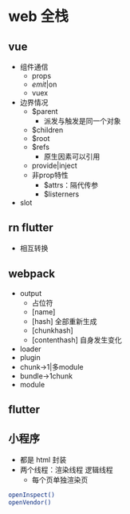 # web 全栈

## vue

* 组件通信
  - props
  - $emit|$on
  - vuex
* 边界情况
  - $parent
    + 派发与触发是同一个对象
  - $children
  - $root
  - $refs
    + 原生因素可以引用
  - provide|inject
  - 非prop特性
    + $attrs：隔代传参
    + $listerners
* slot

## rn flutter

* 相互转换

## webpack

* output
  - 占位符
  - [name]
  - [hash] 全部重新生成
  - [chunkhash]
  - [contenthash] 自身发生变化
* loader
* plugin
* chunk->1|多module
* bundle->1chunk
* module

## flutter

## 小程序

* 都是 html 封装
* 两个线程：渲染线程 逻辑线程
  - 每个页单独渲染页

```sh
openInspect()
openVendor()
```
